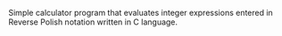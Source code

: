 Simple calculator program that evaluates integer 
expressions entered in Reverse Polish notation
written in C language.
